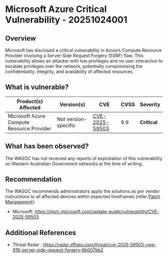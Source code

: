 # Microsoft Azure Critical Vulnerability - 20251024001

## Overview

Microsoft has disclosed a critical vulnerability in Azure’s Compute Resource Provider involving a Server-Side Request Forgery (SSRF) flaw. This vulnerability allows an attacker with low privileges and no user interaction to escalate privileges over the network, potentially compromising the confidentiality, integrity, and availability of affected resources.

## What is vulnerable?

| Product(s) Affected                       | Version(s)           | CVE                                                               | CVSS | Severity     |
| ----------------------------------------- | -------------------- | ----------------------------------------------------------------- | ---- | ------------ |
| Microsoft Azure Compute Resource Provider | Not version-specific | [CVE-2025-59503](https://nvd.nist.gov/vuln/detail/CVE-2025-59503) | 9.9  | **Critical** |

## What has been observed?

The WASOC has not received any reports of exploitation of this vulnerability on Western Australian Government networks at the time of writing.

## Recommendation

The WASOC recommends administrators apply the solutions as per vendor instructions to all affected devices within expected timeframes (refer [Patch Management](../guidelines/patch-management.md)):

- Microsoft: https://msrc.microsoft.com/update-guide/vulnerability/CVE-2025-59503

## Additional References

- Threat Radar : <https://radar.offseq.com/threat/cve-2025-59503-cwe-918-server-side-request-forgery-8b007bb2>
